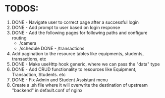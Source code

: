 # TODOS:

1. DONE - Navigate user to correct page after a successful login
2. DONE - Add prompt to user based on login response
3. DONE - Add the following pages for following paths and configure routing
   - /camera
   - /schedule
     DONE - /transactions
4. Add pagination to the resource tables like equipments, students, transactions, etc
5. DONE - Make useHttp hook generic, where we can pass the "data" type
6. DONE - Add CRUD functionality to resources like Equipment, Transaction, Students. etc
7. DONE - Fix Admin and Student Assistant menu
8. Create a .sh file where it will overwrite the destination of upstream "backend" in default.conf of nginx
